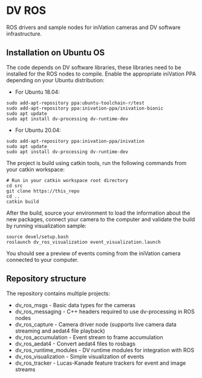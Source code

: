 # DV ROS 

ROS drivers and sample nodes for iniVation cameras and DV software infrastructure. 


## Installation on Ubuntu OS

The code depends on DV software libraries, these libraries need to be installed for the ROS nodes to compile.
Enable the appropriate iniVation PPA depending on your Ubuntu distribution:

* For Ubuntu 18.04:
```
sudo add-apt-repository ppa:ubuntu-toolchain-r/test
sudo add-apt-repository ppa:inivation-ppa/inivation-bionic
sudo apt update
sudo apt install dv-processing dv-runtime-dev
```

* For Ubuntu 20.04:
```
sudo add-apt-repository ppa:inivation-ppa/inivation
sudo apt update
sudo apt install dv-processing dv-runtime-dev
```

The project is build using catkin tools, run the following commands from your catkin workspace:
```
# Run in your catkin workspace root directory
cd src
git clone https://this_repo
cd ..
catkin build
```

After the build, source your environment to load the information about the new packages, connect your camera
to the computer and validate the build by running visualization sample:
```
source devel/setup.bash
roslaunch dv_ros_visualization event_visualization.launch
```

You should see a preview of events coming from the iniVation camera connected to your computer.

## Repository structure

The repository contains multiple projects:
* dv_ros_msgs - Basic data types for the cameras
* dv_ros_messaging - C++ headers required to use dv-processing in ROS nodes
* dv_ros_capture - Camera driver node (supports live camera data streaming and aedat4 file playback)
* dv_ros_accumulation - Event stream to frame accumulation
* dv_ros_aedat4 - Convert aedat4 files to rosbags
* dv_ros_runtime_modules - DV runtime modules for integration with ROS
* dv_ros_visualization - Simple visualization of events
* dv_ros_tracker - Lucas-Kanade feature trackers for event and image streams
